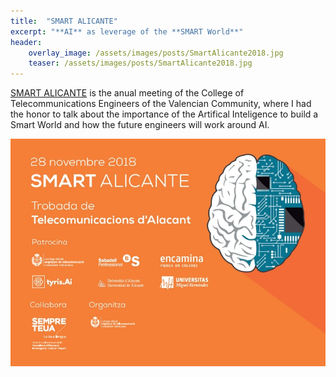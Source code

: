 ```yaml
---
title:  "SMART ALICANTE"
excerpt: "**AI** as leverage of the **SMART World**"
header:
    overlay_image: /assets/images/posts/SmartAlicante2018.jpg
    teaser: /assets/images/posts/SmartAlicante2018.jpg
---
```

[SMART ALICANTE](https://www.coitcv.org/eventos/evento/encuentro-alicante-2018-smart-alicante/?lang=es) is the anual meeting of the College of Telecommunications Engineers of the Valencian Community, where I had the honor to talk about the importance of the Artifical Inteligence to build a Smart World and how the future engineers will work around AI. 

![SMART ALICANTE 2018](/assets/images/posts/SmartAlicante2018-2.jpg)

